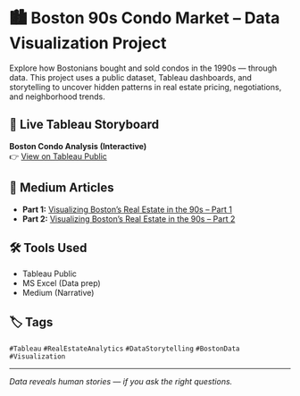 # 🏙️ Boston 90s Condo Market – Data Visualization Project

Explore how Bostonians bought and sold condos in the 1990s — through data. This project uses a public dataset, Tableau dashboards, and storytelling to uncover hidden patterns in real estate pricing, negotiations, and neighborhood trends.

## 🔗 Live Tableau Storyboard  
**Boston Condo Analysis (Interactive)**  
👉 [View on Tableau Public](https://public.tableau.com/views/DVT_ExtendedProject_BostonCondoDatasetAnalysis/BostonCondoAnalysisStory?:language=en-GB&:sid=&:redirect=auth&:display_count=n&:origin=viz_share_link)

## 📖 Medium Articles

- **Part 1:** [Visualizing Boston’s Real Estate in the 90s – Part 1](#)  
- **Part 2:** [Visualizing Boston’s Real Estate in the 90s – Part 2](#)

## 🛠 Tools Used

- Tableau Public  
- MS Excel (Data prep)  
- Medium (Narrative)  

## 🏷️ Tags

`#Tableau` `#RealEstateAnalytics` `#DataStorytelling` `#BostonData` `#Visualization`  

---

*Data reveals human stories — if you ask the right questions.*
